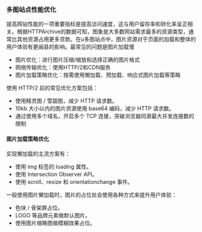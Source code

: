 ### 多图站点性能优化
提高网站性能的一项重要指标是提高访问速度，这与用户留存率和转化率呈正相关。根据HTTPArchive的数据可知，图象是大多数网站需求最多的资源类型，通常比其他资源占用更多贷款。在u多图站点中，图片资源对于页面的加载和整体的用户体验有更闽县的影响。最常见的问题是图片加载慢
- 图片优化：进行图片压缩/缩放和选择正确的图片格式
- 网络传输优化：使用HTTP/2和CDN服务
- 图片加载策略优化：按需使用懒加载、预加载、响应式图片加载等策略

使用 HTTP/2 前的常见优化方案包括：

- 使用精灵图 / 雪碧图，减少 HTTP 请求数。
- 10kb 大小以内的图片资源使用 base64 编码，减少 HTTP 请求数。
- 通过使用多个域名，开启多个 TCP 连接，突破浏览器同源最大并发连接数的限制

####  图片加载策略优化
实现懒加载的主流方案有：

- 使用 img 标签的 loading 属性。
- 使用 Intersection Observer API。
- 使用 scroll、resize 和 orientationchange 事件。

一般使用图片懒加载时，图片的占位处会使用各种方式来提升用户体验：

- 色块 / 骨架屏占位。
- LOGO 等品牌元素做默认图片。
- 使用图片缩略图做模糊效果占位。
